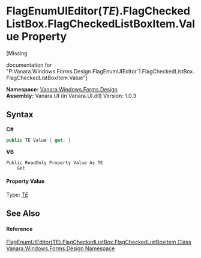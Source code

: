 # FlagEnumUIEditor(*TE*).FlagCheckedListBox.FlagCheckedListBoxItem.Value Property 
 

\[Missing <summary> documentation for "P:Vanara.Windows.Forms.Design.FlagEnumUIEditor`1.FlagCheckedListBox.FlagCheckedListBoxItem.Value"\]

**Namespace:**&nbsp;<a href="47183544-7c44-c1e2-cf57-c68e49a55933">Vanara.Windows.Forms.Design</a><br />**Assembly:**&nbsp;Vanara.UI (in Vanara.UI.dll) Version: 1.0.3

## Syntax

**C#**<br />
``` C#
public TE Value { get; }
```

**VB**<br />
``` VB
Public ReadOnly Property Value As TE
	Get
```


#### Property Value
Type: <a href="9c260323-9c97-6263-f5af-8e72a1582603">*TE*</a>

## See Also


#### Reference
<a href="611a97a0-f4bd-ac23-d7c1-0b18bedde871">FlagEnumUIEditor(TE).FlagCheckedListBox.FlagCheckedListBoxItem Class</a><br /><a href="47183544-7c44-c1e2-cf57-c68e49a55933">Vanara.Windows.Forms.Design Namespace</a><br />